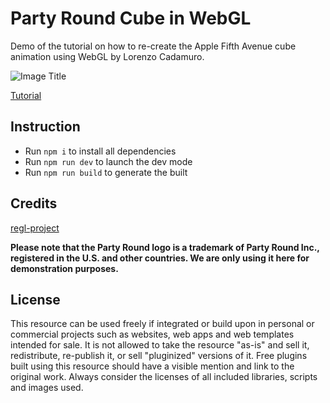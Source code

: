 # Party Round Cube in WebGL

Demo of the tutorial on how to re-create the Apple Fifth Avenue cube animation using WebGL by Lorenzo Cadamuro.

![Image Title](https://uploads-ssl.webflow.com/627bf2d79521d1603f3386d8/62d6c8053f4da1d02bcfe30f_Screen%20Shot%202022-07-19%20at%209.04.07%20AM.png)

[Tutorial](https://tympanus.net/codrops/?p=45241)

## Instruction

- Run `npm i` to install all dependencies
- Run `npm run dev` to launch the dev mode
- Run `npm run build` to generate the built

## Credits

[regl-project](https://github.com/regl-project/regl)

**Please note that the Party Round logo is a trademark of Party Round Inc., registered in the U.S. and other countries. We are only using it here for demonstration purposes.**

## License
This resource can be used freely if integrated or build upon in personal or commercial projects such as websites, web apps and web templates intended for sale. It is not allowed to take the resource "as-is" and sell it, redistribute, re-publish it, or sell "pluginized" versions of it. Free plugins built using this resource should have a visible mention and link to the original work. Always consider the licenses of all included libraries, scripts and images used.